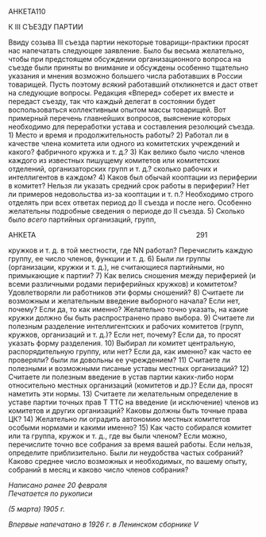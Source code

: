 АНКЕТА110

К III СЪЕЗДУ ПАРТИИ

Ввиду созыва III съезда партии некоторые товарищи-практики просят нас напечатать следующее заявление. Было бы весьма желательно, чтобы при предстоящем обсужде­нии организационного вопроса на съезде были приняты во внимание и обсуждены осо­бенно тщательно указания и мнения возможно большего числа работавших в России товарищей. Пусть поэтому _всякий_ работавший откликнется и даст ответ на следующие вопросы. Редакция «Вперед» соберет их вместе и передаст съезду, так что каждый де­легат в состоянии будет воспользоваться коллективным опытом массы товарищей. Вот примерный перечень главнейших вопросов, выяснение которых необходимо для пере­работки устава и составления резолюций съезда. 1) Место и время и продолжитель­ность работы? 2) Работал ли в качестве члена комитета или одного из комитетских уч­реждений и какого? фабричного кружка и т. д.? 3) Как велико было число членов каж­дого из известных пишущему комитетов или комитетских отделений, организаторских групп и т. д.? сколько рабочих и интеллигентов в каждом? 4) Каков был обычай кооп­тации из периферии в комитет? Нельзя ли указать средний срок работы в периферии? Нет ли примеров недовольства из-за кооптации и т. п.? Необходимо строго отделять при всех ответах период до II съезда и после него. Особенно желательны подробные сведения о периоде _до_ II съезда. 5) Сколько было _всего_ партийных организаций, групп,

  

АНКЕТА                                                                                  291

кружков и т. д. в той местности, где NN работал? Перечислить каждую группу, ее число членов, функции и т. д. 6) Были ли группы (организации, кружки и т. д.), не считаю­щиеся партийными, но примыкающие к партии? 7) Как велись сношения между пери­ферией (и всеми различными родами периферийных кружков) и комитетом? Удовле­творяли ли работников эти формы сношений? 8) Считаете ли возможным и желатель­ным введение выборного начала? Если нет, почему? Если да, то как именно? Жела­тельно точно указать, на какие кружки должно бы быть распространено право выбора. 9) Считаете ли полезным разделение интеллигентских и рабочих комитетов (групп, кружков, организаций и т. д.)? Если нет, почему? Если да, то просят указать форму раз­деления. 10) Выбирал ли комитет центральную, распорядительную группу, или нет? Если да, как именно? как часто ее проверяли? были ли довольны ее учреждением? 11) Считаете ли полезными и возможными писаные уставы местных организаций? 12) Считаете ли полезным введение в устав партии каких-либо норм относительно местных организаций (комитетов и др.)? Если да, просят наметить эти нормы. 13) Считаете ли желательным определение в уставе партии точных прав Τ TTC на введение (и исключение) членов из комитетов и других организаций? Каковы должны быть точные права ЦК? 14) Желательно ли оградить автономию местных комитетов особыми нормами и каки­ми именно? 15) Как часто собирался комитет или та группа, кружок и т. д., где вы были членом? Если можно, перечислите точно все собрания за время вашей работы. Если нельзя, определите приблизительно. Были ли неудобства частых собраний? Каково среднее число возможных и необходимых, по вашему опыту, собраний в месяц и како­во число членов собрания?

_Написано ранее 20 февраля                                                               Печатается по рукописи_

_(5 марта) 1905 г._

_Впервые напечатано в 1926 г. в Ленинском сборнике_ _V_